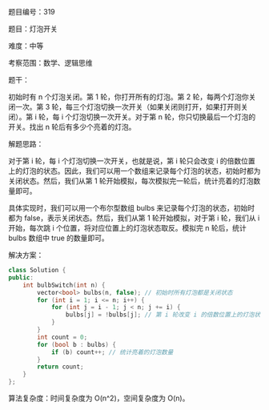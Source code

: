 题目编号：319

题目：灯泡开关

难度：中等

考察范围：数学、逻辑思维

题干：

初始时有 n 个灯泡关闭。第 1 轮，你打开所有的灯泡。第 2 轮，每两个灯泡你关闭一次。第 3 轮，每三个灯泡切换一次开关（如果关闭则打开，如果打开则关闭）。第 i 轮，每 i 个灯泡切换一次开关。对于第 n 轮，你只切换最后一个灯泡的开关。找出 n 轮后有多少个亮着的灯泡。

解题思路：

对于第 i 轮，每 i 个灯泡切换一次开关，也就是说，第 i 轮只会改变 i 的倍数位置上的灯泡的状态。因此，我们可以用一个数组来记录每个灯泡的状态，初始时都为关闭状态。然后，我们从第 1 轮开始模拟，每次模拟完一轮后，统计亮着的灯泡数量即可。

具体实现时，我们可以用一个布尔型数组 bulbs 来记录每个灯泡的状态，初始时都为 false，表示关闭状态。然后，我们从第 1 轮开始模拟，对于第 i 轮，我们从 i 开始，每次跳 i 个位置，将对应位置上的灯泡状态取反。模拟完 n 轮后，统计 bulbs 数组中 true 的数量即可。

解决方案：

```cpp
class Solution {
public:
    int bulbSwitch(int n) {
        vector<bool> bulbs(n, false); // 初始时所有灯泡都是关闭状态
        for (int i = 1; i <= n; i++) {
            for (int j = i - 1; j < n; j += i) {
                bulbs[j] = !bulbs[j]; // 第 i 轮改变 i 的倍数位置上的灯泡状态
            }
        }
        int count = 0;
        for (bool b : bulbs) {
            if (b) count++; // 统计亮着的灯泡数量
        }
        return count;
    }
};
```

算法复杂度：时间复杂度为 O(n^2)，空间复杂度为 O(n)。